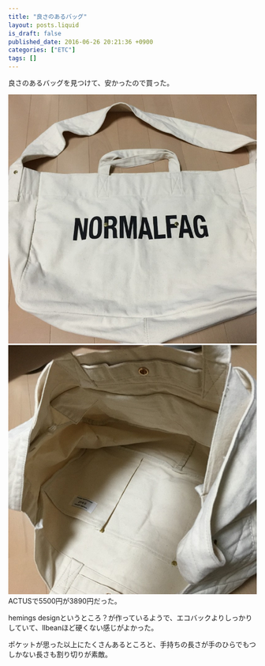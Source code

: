 ```yaml
---
title: "良さのあるバッグ"
layout: posts.liquid
is_draft: false
published_date: 2016-06-26 20:21:36 +0900
categories: ["ETC"]
tags: []
---
```


良さのあるバッグを見つけて、安かったので買った。

 ![](/public/images/2017/09/1b04f-0unyuu68pq2j1rpfz.jpg) ![](/public/images/2017/09/9936c-0pflefhkp6bn8pjrq.jpg)ACTUSで5500円が3890円だった。

hemings designというところ？が作っているようで、エコバックよりしっかりしていて、llbeanほど硬くない感じがよかった。

ポケットが思った以上にたくさんあるところと、手持ちの長さが手のひらでもつしかない長さも割り切りが素敵。


